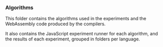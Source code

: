 ### Algorithms

This folder contains the algorithms used in the experiments and the WebAssembly code produced by the compilers.

It also contains the JavaScript experiment runner for each algorithm, and the results of each experiment, grouped in folders per language.

